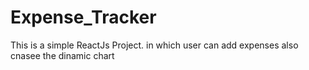 # Expense_Tracker
This is a simple ReactJs Project. in which user can add expenses also cnasee the dinamic chart
